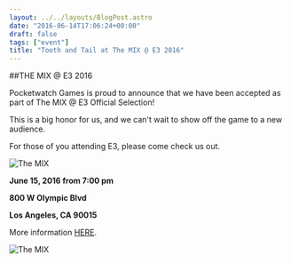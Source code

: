 ```yaml
---
layout: ../../layouts/BlogPost.astro
date: "2016-06-14T17:06:24+00:00"
draft: false
tags: ["event"]
title: "Tooth and Tail at The MIX @ E3 2016"
---
```


##THE MIX @ E3 2016

Pocketwatch Games is proud to announce that we have been accepted as part of The MIX @ E3 Official Selection!

This is a big honor for us, and we can't wait to show off the game to a new audience.

For those of you attending E3, please come check us out.

![The MIX](http://www.mediaindieexchange.com/wp-content/uploads/2016/04/MIXBannerGDC2016_E302.png "The MIX")

**June 15, 2016 from 7:00 pm**

**800 W Olympic Blvd**

**Los Angeles, CA 90015**

More information [HERE](http://www.mediaindieexchange.com/event/e3-2016/).

![The MIX](http://www.mediaindieexchange.com/wp-content/uploads/2016/04/08ns3pj.jpg "The MIX")
